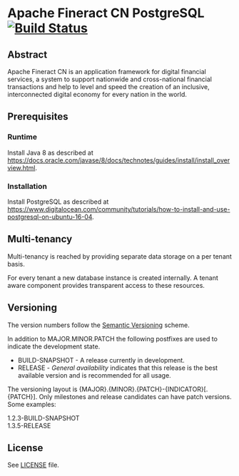 # Apache Fineract CN PostgreSQL [![Build Status](https://api.travis-ci.com/apache/fineract-cn-postgresql.svg?branch=develop)](https://travis-ci.com/apache/fineract-cn-postgresql)

## Abstract
Apache Fineract CN is an application framework for digital financial services, a system to support nationwide and cross-national financial transactions and help to level and speed the creation of an inclusive, interconnected digital economy for every nation in the world.

## Prerequisites
### Runtime
Install Java 8 as described at https://docs.oracle.com/javase/8/docs/technotes/guides/install/install_overview.html.

### Installation
Install PostgreSQL as described at 
https://www.digitalocean.com/community/tutorials/how-to-install-and-use-postgresql-on-ubuntu-16-04.

## Multi-tenancy
Multi-tenancy is reached by providing separate data storage on a per tenant basis.

For every tenant a new database instance is created internally. A tenant aware component provides transparent access to these resources.

## Versioning
The version numbers follow the [Semantic Versioning](http://semver.org/) scheme.

In addition to MAJOR.MINOR.PATCH the following postfixes are used to indicate the development state.

* BUILD-SNAPSHOT - A release currently in development. 
* RELEASE - _General availability_ indicates that this release is the best available version and is recommended for all usage.

The versioning layout is {MAJOR}.{MINOR}.{PATCH}-{INDICATOR}[.{PATCH}]. Only milestones and release candidates can  have patch versions. Some examples:

1.2.3-BUILD-SNAPSHOT  
1.3.5-RELEASE

## License
See [LICENSE](LICENSE) file.
